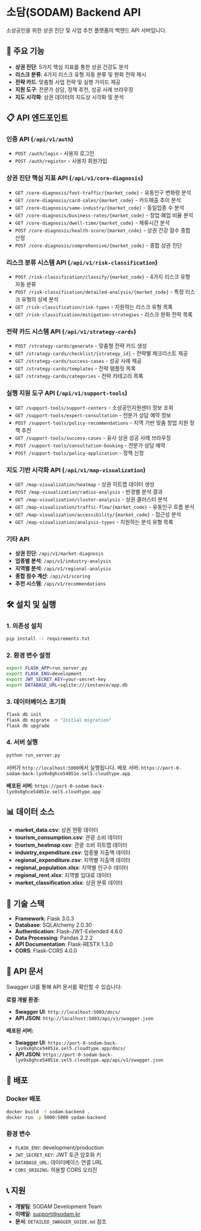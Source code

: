 # 소담(SODAM) Backend API

소상공인을 위한 상권 진단 및 사업 추천 플랫폼의 백엔드 API 서버입니다.

## 🚀 주요 기능

- **상권 진단**: 5가지 핵심 지표를 통한 상권 건강도 분석
- **리스크 분류**: 4가지 리스크 유형 자동 분류 및 완화 전략 제시
- **전략 카드**: 맞춤형 사업 전략 및 실행 가이드 제공
- **지원 도구**: 전문가 상담, 정책 추천, 성공 사례 브라우징
- **지도 시각화**: 상권 데이터의 지도상 시각화 및 분석

## 📋 API 엔드포인트

### 인증 API (`/api/v1/auth`)

- `POST /auth/login` - 사용자 로그인
- `POST /auth/register` - 사용자 회원가입

### 상권 진단 핵심 지표 API (`/api/v1/core-diagnosis`)

- `GET /core-diagnosis/foot-traffic/{market_code}` - 유동인구 변화량 분석
- `GET /core-diagnosis/card-sales/{market_code}` - 카드매출 추이 분석
- `GET /core-diagnosis/same-industry/{market_code}` - 동일업종 수 분석
- `GET /core-diagnosis/business-rates/{market_code}` - 창업·폐업 비율 분석
- `GET /core-diagnosis/dwell-time/{market_code}` - 체류시간 분석
- `POST /core-diagnosis/health-score/{market_code}` - 상권 건강 점수 종합 산정
- `POST /core-diagnosis/comprehensive/{market_code}` - 종합 상권 진단

### 리스크 분류 시스템 API (`/api/v1/risk-classification`)

- `POST /risk-classification/classify/{market_code}` - 4가지 리스크 유형 자동 분류
- `POST /risk-classification/detailed-analysis/{market_code}` - 특정 리스크 유형의 상세 분석
- `GET /risk-classification/risk-types` - 지원하는 리스크 유형 목록
- `GET /risk-classification/mitigation-strategies` - 리스크 완화 전략 목록

### 전략 카드 시스템 API (`/api/v1/strategy-cards`)

- `POST /strategy-cards/generate` - 맞춤형 전략 카드 생성
- `GET /strategy-cards/checklist/{strategy_id}` - 전략별 체크리스트 제공
- `GET /strategy-cards/success-cases` - 성공 사례 제공
- `GET /strategy-cards/templates` - 전략 템플릿 목록
- `GET /strategy-cards/categories` - 전략 카테고리 목록

### 실행 지원 도구 API (`/api/v1/support-tools`)

- `GET /support-tools/support-centers` - 소상공인지원센터 정보 조회
- `GET /support-tools/expert-consultation` - 전문가 상담 예약 정보
- `POST /support-tools/policy-recommendations` - 지역 기반 맞춤 창업 지원 정책 추천
- `GET /support-tools/success-cases` - 유사 상권 성공 사례 브라우징
- `POST /support-tools/consultation-booking` - 전문가 상담 예약
- `POST /support-tools/policy-application` - 정책 신청

### 지도 기반 시각화 API (`/api/v1/map-visualization`)

- `GET /map-visualization/heatmap` - 상권 히트맵 데이터 생성
- `POST /map-visualization/radius-analysis` - 반경별 분석 결과
- `GET /map-visualization/cluster-analysis` - 상권 클러스터 분석
- `GET /map-visualization/traffic-flow/{market_code}` - 유동인구 흐름 분석
- `GET /map-visualization/accessibility/{market_code}` - 접근성 분석
- `GET /map-visualization/analysis-types` - 지원하는 분석 유형 목록

### 기타 API

- **상권 진단**: `/api/v1/market-diagnosis`
- **업종별 분석**: `/api/v1/industry-analysis`
- **지역별 분석**: `/api/v1/regional-analysis`
- **종합 점수 계산**: `/api/v1/scoring`
- **추천 시스템**: `/api/v1/recommendations`

## 🛠️ 설치 및 실행

### 1. 의존성 설치

```bash
pip install -r requirements.txt
```

### 2. 환경 변수 설정

```bash
export FLASK_APP=run_server.py
export FLASK_ENV=development
export JWT_SECRET_KEY=your-secret-key
export DATABASE_URL=sqlite:///instance/app.db
```

### 3. 데이터베이스 초기화

```bash
flask db init
flask db migrate -m "Initial migration"
flask db upgrade
```

### 4. 서버 실행

```bash
python run_server.py
```

서버가 `http://localhost:5000`에서 실행됩니다.
배포 서버: `https://port-0-sodam-back-lyo9x8ghce54051e.sel5.cloudtype.app`

**배포된 서버**: `https://port-0-sodam-back-lyo9x8ghce54051e.sel5.cloudtype.app`

## 📊 데이터 소스

- **market_data.csv**: 상권 현황 데이터
- **tourism_consumption.csv**: 관광 소비 데이터
- **tourism_heatmap.csv**: 관광 소비 히트맵 데이터
- **industry_expenditure.csv**: 업종별 지출액 데이터
- **regional_expenditure.csv**: 지역별 지출액 데이터
- **regional_population.xlsx**: 지역별 인구수 데이터
- **regional_rent.xlsx**: 지역별 임대료 데이터
- **market_classification.xlsx**: 상권 분류 데이터

## 🔧 기술 스택

- **Framework**: Flask 3.0.3
- **Database**: SQLAlchemy 2.0.30
- **Authentication**: Flask-JWT-Extended 4.6.0
- **Data Processing**: Pandas 2.2.2
- **API Documentation**: Flask-RESTX 1.3.0
- **CORS**: Flask-CORS 4.0.0

## 📝 API 문서

Swagger UI를 통해 API 문서를 확인할 수 있습니다:

**로컬 개발 환경:**

- **Swagger UI**: `http://localhost:5003/docs/`
- **API JSON**: `http://localhost:5003/api/v1/swagger.json`

**배포된 서버:**

- **Swagger UI**: `https://port-0-sodam-back-lyo9x8ghce54051e.sel5.cloudtype.app/docs/`
- **API JSON**: `https://port-0-sodam-back-lyo9x8ghce54051e.sel5.cloudtype.app/api/v1/swagger.json`

## 🚀 배포

### Docker 배포

```bash
docker build -t sodam-backend .
docker run -p 5000:5000 sodam-backend
```

### 환경 변수

- `FLASK_ENV`: development/production
- `JWT_SECRET_KEY`: JWT 토큰 암호화 키
- `DATABASE_URL`: 데이터베이스 연결 URL
- `CORS_ORIGINS`: 허용할 CORS 오리진

## 📞 지원

- **개발팀**: SODAM Development Team
- **이메일**: support@sodam.kr
- **문서**: `DETAILED_SWAGGER_GUIDE.md` 참조
